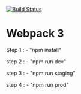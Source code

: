 [![Build Status](https://travis-ci.org/myangel61/webpack.svg?branch=master)](https://travis-ci.org/myangel61/webpack)

# Webpack 3

Step 1 : - "npm install"

step 2 : - "npm run dev"

step 3 : - "npm run staging" 

step 4 : - "npm run prod" 
